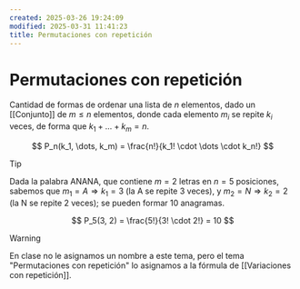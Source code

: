 ```yaml
---
created: 2025-03-26 19:24:09
modified: 2025-03-31 11:41:23
title: Permutaciones con repetición
---
```


# Permutaciones con repetición

Cantidad de formas de ordenar una lista de $n$ elementos, dado un [[Conjunto]] de $m \leq n$ elementos, donde cada elemento $m_i$ se repite $k_i$ veces, de forma que $k_1 + \dots + k_m = n$.

$$
P_n(k_1, \dots, k_m) = \frac{n!}{k_1! \cdot \dots \cdot k_n!}
$$

> [!tip]
> Dada la palabra ANANA, que contiene $m = 2$ letras en $n = 5$ posiciones, sabemos que $m_1 = A \Rightarrow k_1 = 3$ (la A se repite 3 veces), y $m_2 = N \Rightarrow k_2 = 2$ (la N se repite 2 veces); se pueden formar $10$ anagramas.
>
> $$
> P_5(3, 2) = \frac{5!}{3! \cdot 2!} = 10
> $$

> [!warning]
> En clase no le asignamos un nombre a este tema, pero el tema "Permutaciones con repetición" lo asignamos a la fórmula de [[Variaciones con repetición]].

